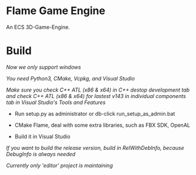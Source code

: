# Flame Game Engine
An ECS 3D-Game-Engine.

# Build

*Now we only support windows*

*You need Python3, CMake, Vcpkg, and Visual Studio*

*Make sure you check C++ ATL (x86 & x64) in C++ destop development tab and check C++ ATL (x86 & x64) for lastest v143 in individual components tab in Visual Studio's Tools and Features*

- Run setup.py as administrator or db-click run_setup_as_admin.bat

- CMake Flame, deal with some extra libraries, such as FBX SDK, OpenAL

- Build it in Visual Studio

*If you want to build the release version, build in RelWithDebInfo, because DebugInfo is always needed*

*Currently only 'editor' project is maintaining*